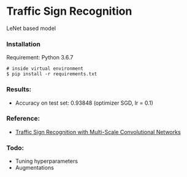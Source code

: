 # Traffic Sign Recognition
LeNet based model
### Installation
Requirement: Python 3.6.7
```
# inside virtual environment
$ pip install -r requirements.txt
```
### Results:
 - Accuracy on test set: 0.93848 (optimizer SGD, lr = 0.1)
### Reference:
 - [Traffic Sign Recognition with Multi-Scale Convolutional Networks](http://yann.lecun.com/exdb/publis/pdf/sermanet-ijcnn-11.pdf)
### Todo:
 - Tuning hyperparameters
 - Augmentations